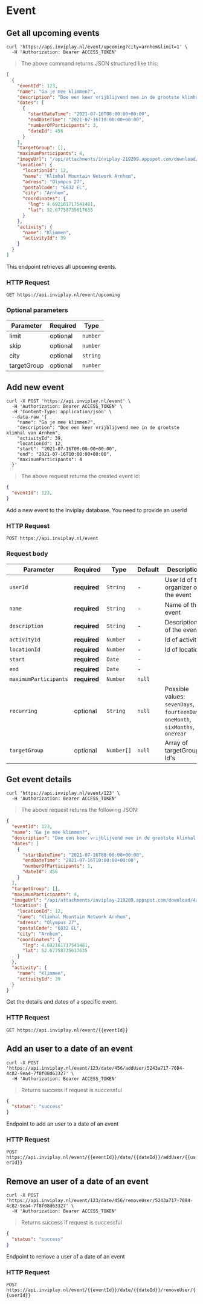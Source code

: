 # Event

## Get all upcoming events

```shell
curl 'https://api.inviplay.nl/event/upcoming?city=arnhem&limit=1' \
  -H 'Authorization: Bearer ACCESS_TOKEN'
```

> The above command returns JSON structured like this:

```json
[
  {
    "eventId": 123,
    "name": "Ga je mee klimmen?",
    "description": "Doe een keer vrijblijvend mee in de grootste klimhal van Arnhem",
    "dates": [
      {
        "startDateTime": "2021-07-16T08:00:00+00:00",
        "endDateTime": "2021-07-16T10:00:00+00:00",
        "numberOfParticipants": 3,
        "dateId": 456
      }
    ],
    "targetGroup": [],
    "maximumParticipants": 4,
    "imageUrl": "/api/attachments/inviplay-219209.appspot.com/download/4a3f86b1-9b6f-40d9-9ec0-48e388f19a43",
    "location": {
      "locationId": 12,
      "name": "Klimhal Mountain Network Arnhem",
      "adress": "Olympus 27",
      "postalCode": "6832 EL",
      "city": "Arnhem",
      "coordinates": {
        "lng": 4.692161717541481,
        "lat": 52.67758735617635
      }
    },
    "activity": {
      "name": "Klimmen",
      "activityId": 39
    }
  }
]
```

This endpoint retrieves all upcoming events.

### HTTP Request

`GET https://api.inviplay.nl/event/upcoming`

### Optional parameters
Parameter | Required | Type
--------- | -------- | ----
limit | optional | `number`
skip | optional | `number`
city | optional | `string`
targetGroup | optional | `number`

## Add new event


```shell
curl -X POST 'https://api.inviplay.nl/event' \
  -H 'Authorization: Bearer ACCESS_TOKEN' \
  -H 'Content-Type: application/json' \
  --data-raw '{
    "name": "Ga je mee klimmen?",
    "description": "Doe een keer vrijblijvend mee in de grootste klimhal van Arnhem",
    "activityId": 39,
    "locationId": 12,
    "start": "2021-07-16T08:00:00+00:00",
    "end": "2021-07-16T10:00:00+00:00",
    "maximumParticipants": 4
  }'
```
> The above request returns the created event id:

```json
{
  "eventId": 123,
}
```

Add a new event to the Inviplay database. You need to provide an userId 

### HTTP Request

`POST https://api.inviplay.nl/event`

### Request body
Parameter | Required | Type | Default | Description
--------- | -------- | ---- | ------- | -----------
`userId` | **required** | `String` | - | User Id of the organizer of the event
`name` | **required** | `String` | - | Name of the event
`description` | **required** | `String` | - | Description of the event
`activityId` | **required** | `Number` | - | Id of activity
`locationId` | **required** | `Number` | - | Id of location
`start` | **required** | `Date` | - |
`end` | **required** | `Date` | - |
`maximumParticipants` | **required** | `Number` | `null` |
`recurring` | optional | `String` | `null` | Possible values: `sevenDays`, `fourteenDays`, `oneMonth`, `sixMonths`, `oneYear`
`targetGroup` | optional | `Number[]` | `null` | Array of targetGroup Id's

## Get event details

```shell
curl 'https://api.inviplay.nl/event/123' \
  -H 'Authorization: Bearer ACCESS_TOKEN'
```

> The above request returns the following JSON:

```json
{
  "eventId": 123,
  "name": "Ga je mee klimmen?",
  "description": "Doe een keer vrijblijvend mee in de grootste klimhal van Arnhem",
  "dates": [
    {
      "startDateTime": "2021-07-16T08:00:00+00:00",
      "endDateTime": "2021-07-16T10:00:00+00:00",
      "numberOfParticipants": 1,
      "dateId": 456
    }
  ],
  "targetGroup": [],
  "maximumParticipants": 4,
  "imageUrl": "/api/attachments/inviplay-219209.appspot.com/download/4a3f86b1-9b6f-40d9-9ec0-48e388f19a43",
  "location": {
    "locationId": 12,
    "name": "Klimhal Mountain Network Arnhem",
    "adress": "Olympus 27",
    "postalCode": "6832 EL",
    "city": "Arnhem",
    "coordinates": {
      "lng": 4.692161717541481,
      "lat": 52.67758735617635
    }
  },
  "activity": {
    "name": "Klimmen",
    "activityId": 39
  }
}
```

Get the details and dates of a specific event.
### HTTP Request

`GET https://api.inviplay.nl/event/{{eventId}}`

## Add an user to a date of an event


```shell
curl -X POST 'https://api.inviplay.nl/event/123/date/456/addUser/5243a717-7084-4c82-9ea4-7f8f08d63327' \
  -H 'Authorization: Bearer ACCESS_TOKEN'
```

> Returns success if request is successful

```json
{
  "status": "success"
}
```

Endpoint to add an user to a date of an event
### HTTP Request

`POST https://api.inviplay.nl/event/{{eventId}}/date/{{dateId}}/addUser/{{userId}}`

## Remove an user of a date of an event

```shell
curl -X POST 'https://api.inviplay.nl/event/123/date/456/removeUser/5243a717-7084-4c82-9ea4-7f8f08d63327' \
  -H 'Authorization: Bearer ACCESS_TOKEN'
```

> Returns success if request is successful

```json
{
  "status": "success"
}
```

Endpoint to remove a user of a date of an event
### HTTP Request

`POST https://api.inviplay.nl/event/{{eventId}}/date/{{dateId}}/removeUser/{{userId}}`

